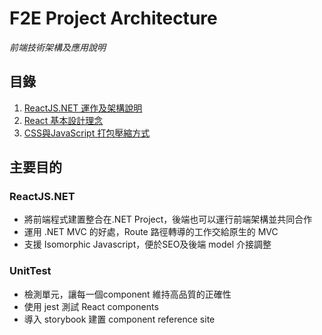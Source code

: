 # F2E Project Architecture
*前端技術架構及應用說明*

## 目錄

1. [ReactJS.NET 運作及架構說明](reactjs.net/)
1. [React 基本設計理念](react_base/)
1. [CSS與JavaScript 打包壓縮方式](bundler/)


## 主要目的
### ReactJS.NET
* 將前端程式建置整合在.NET Project，後端也可以運行前端架構並共同合作
* 運用 .NET MVC 的好處，Route 路徑轉導的工作交給原生的 MVC 
* 支援 Isomorphic Javascript，便於SEO及後端 model 介接調整

### UnitTest
* 檢測單元，讓每一個component 維持高品質的正確性
* 使用 jest 測試 React components
* 導入 storybook 建置 component reference site

 
